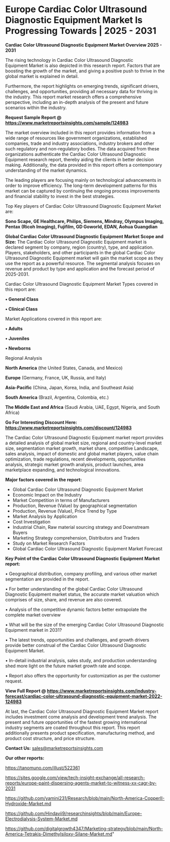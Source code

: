 # Europe Cardiac Color Ultrasound Diagnostic Equipment Market Is Progressing Towards | 2025 - 2031

<Strong> Cardiac Color Ultrasound Diagnostic Equipment Market Overview 2025 - 2031</strong>

The rising technology in Cardiac Color Ultrasound Diagnostic Equipment Market is also depicted in this research report. Factors that are boosting the growth of the market, and giving a positive push to thrive in the global market is explained in detail.

Furthermore, the report highlights on emerging trends, significant drivers, challenges, and opportunities, providing all necessary data for thriving in the industry. This report market research offers a comprehensive perspective, including an in-depth analysis of the present and future scenarios within the industry.

<strong>Request Sample Report @ <a href=https://www.marketreportsinsights.com/sample/124983>https://www.marketreportsinsights.com/sample/124983</a></strong>

The market overview included in this report provides information from a wide range of resources like government organizations, established companies, trade and industry associations, industry brokers and other such regulatory and non-regulatory bodies. The data acquired from these organizations authenticate the Cardiac Color Ultrasound Diagnostic Equipment research report, thereby aiding the clients in better decision making. Additionally, the data provided in this report offers a contemporary understanding of the market dynamics.

The leading players are focusing mainly on technological advancements in order to improve efficiency. The long-term development patterns for this market can be captured by continuing the ongoing process improvements and financial stability to invest in the best strategies.

Top Key players of Cardiac Color Ultrasound Diagnostic Equipment Market are:

<strong>Sono Scape, GE Healthcare, Philips, Siemens, Mindray, Olympus Imaging, Pentax (Ricoh Imaging), Fujifilm, GD Goworld, EDAN, Aohua Guangdian</strong>

<strong><b>Global Cardiac Color Ultrasound Diagnostic Equipment Market Scope and Size:</b></strong>
The Cardiac Color Ultrasound Diagnostic Equipment market is declared segment by company, region (country), type, and application. Players, stakeholders, and other participants in the global Cardiac Color Ultrasound Diagnostic Equipment market will gain the market scope as they use the report as a powerful resource. The segmental analysis focuses on revenue and product by type and application and the forecast period of 2025-2031.

Cardiac Color Ultrasound Diagnostic Equipment Market Types covered in this report are:

<strong>• General Class

• Clinical Class</strong>

Market Applications covered in this report are:

<strong>• Adults

• Juveniles

• Newborns</strong> 

Regional Analysis

<strong>North America</strong> (the United States, Canada, and Mexico)

<strong>Europe</strong> (Germany, France, UK, Russia, and Italy)

<strong>Asia-Pacific</strong> (China, Japan, Korea, India, and Southeast Asia)

<strong>South America</strong> (Brazil, Argentina, Colombia, etc.)

<strong>The Middle East and Africa</strong> (Saudi Arabia, UAE, Egypt, Nigeria, and South Africa)

<strong>Go For Interesting Discount Here: <a href=https://www.marketreportsinsights.com/discount/124983>https://www.marketreportsinsights.com/discount/124983</a></strong>

The Cardiac Color Ultrasound Diagnostic Equipment market report provides a detailed analysis of global market size, regional and country-level market size, segmentation market growth, market share, competitive Landscape, sales analysis, impact of domestic and global market players, value chain optimization, trade regulations, recent developments, opportunities analysis, strategic market growth analysis, product launches, area marketplace expanding, and technological innovations.

<strong><b>Major factors covered in the report:</b></strong>
<ul>
  <li>Global Cardiac Color Ultrasound Diagnostic Equipment Market </li>
  <li>Economic Impact on the Industry</li>
  <li>Market Competition in terms of Manufacturers</li>
  <li>Production, Revenue (Value) by geographical segmentation</li>
  <li>Production, Revenue (Value), Price Trend by Type</li>
  <li>Market Analysis by Application</li>
  <li>Cost Investigation</li>
  <li>Industrial Chain, Raw material sourcing strategy and Downstream Buyers</li>
  <li>Marketing Strategy comprehension, Distributors and Traders</li>
  <li>Study on Market Research Factors</li>
  <li>Global Cardiac Color Ultrasound Diagnostic Equipment Market Forecast</li>
</ul>

<strong><b>Key Point of the Cardiac Color Ultrasound Diagnostic Equipment Market report:</b></strong>

• Geographical distribution, company profiling, and various other market segmentation are provided in the report.

• For better understanding of the global Cardiac Color Ultrasound Diagnostic Equipment market status, the accurate market valuation which comprises of size, share, and revenue are also covered.

• Analysis of the competitive dynamic factors better extrapolate the complete market overview

• What will be the size of the emerging Cardiac Color Ultrasound Diagnostic Equipment market in 2031?

• The latest trends, opportunities and challenges, and growth drivers provide better construal of the Cardiac Color Ultrasound Diagnostic Equipment Market.

• In-detail industrial analysis, sales study, and production understanding shed more light on the future market growth rate and scope.

• Report also offers the opportunity for customization as per the customer request.

<strong><b>View Full Report @ <a href=https://www.marketreportsinsights.com/industry-forecast/cardiac-color-ultrasound-diagnostic-equipment-market-2022-124983>https://www.marketreportsinsights.com/industry-forecast/cardiac-color-ultrasound-diagnostic-equipment-market-2022-124983</a></b></strong>


At last, the Cardiac Color Ultrasound Diagnostic Equipment Market report includes investment come analysis and development trend analysis. The present and future opportunities of the fastest growing international industry segments are coated throughout this report. This report additionally presents product specification, manufacturing method, and product cost structure, and price structure.

<strong>Contact Us:</strong>
sales@marketreportsinsights.com

<strong>Our other reports:</strong>

<a href=https://tanomuno.com/illust/522361>https://tanomuno.com/illust/522361</a>

<a href=https://sites.google.com/view/tech-insight-exchange/all-research-reports/europe-paint-dispersing-agents-market-to-witness-xx-cagr-by-2031>https://sites.google.com/view/tech-insight-exchange/all-research-reports/europe-paint-dispersing-agents-market-to-witness-xx-cagr-by-2031</a>

<a href=https://github.com/yamini231/Research/blob/main/North-America-CopperII-Hydroxide-Market.md>https://github.com/yamini231/Research/blob/main/North-America-CopperII-Hydroxide-Market.md</a>

<a href=https://github.com/Hindavii9/researchinsights/blob/main/Europe-Electrodialysis-System-Market.md>https://github.com/Hindavii9/researchinsights/blob/main/Europe-Electrodialysis-System-Market.md</a>

<a href=https://github.com/digitalgrowth4347/Marketing-strategy/blob/main/North-America-Tetrakis-Dimethylsiloxy-Silane-Market.md>https://github.com/digitalgrowth4347/Marketing-strategy/blob/main/North-America-Tetrakis-Dimethylsiloxy-Silane-Market.md</a>"
